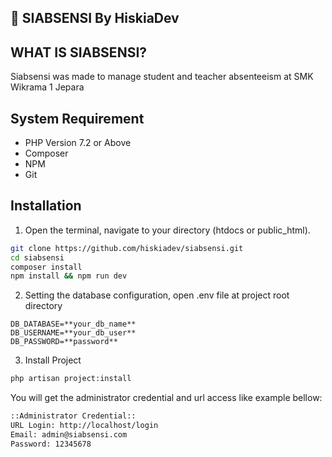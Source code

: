 ## :rocket: SIABSENSI By HiskiaDev

## WHAT IS SIABSENSI?
Siabsensi was made to manage student and teacher absenteeism at SMK Wikrama 1 Jepara

## System Requirement
- PHP Version 7.2 or Above
- Composer
- NPM
- Git

## Installation
1. Open the terminal, navigate to your directory (htdocs or public_html).
```bash
git clone https://github.com/hiskiadev/siabsensi.git
cd siabsensi
composer install
npm install && npm run dev
```

2. Setting the database configuration, open .env file at project root directory
```
DB_DATABASE=**your_db_name**
DB_USERNAME=**your_db_user**
DB_PASSWORD=**password**
```

3. Install Project
```bash
php artisan project:install
```
You will get the administrator credential and url access like example bellow:
```bash
::Administrator Credential::
URL Login: http://localhost/login
Email: admin@siabsensi.com
Password: 12345678

```

